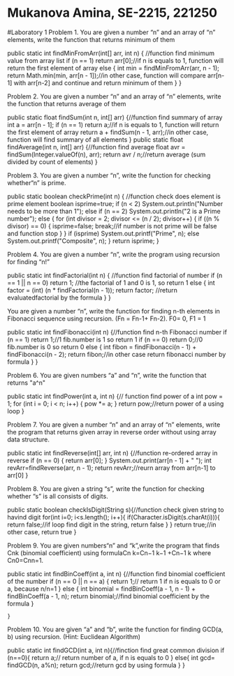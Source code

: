# Mukanova Amina, SE-2215, 221250
#Laboratory 1
Problem 1.
You are given a number “n” and an array of “n” elements,
write the function that returns minimum of them

public static int findMinFromArr(int[] arr, int n) { //function find minimum value from array list
        if (n == 1)
            return arr[0];//if n is equals to 1, function will return the first element of array
        else {
            int min = findMinFromArr(arr, n - 1);
            return Math.min(min, arr[n - 1]);//in other case, function will compare arr[n-1] with arr[n-2] and continue and return minimum of them
        }
    }
    
Problem 2.
You are given a number “n” and an array of “n” elements,
write the function that returns average of them

public static float findSum(int n, int[] arr) {//function find summary of array
        int a = arr[n - 1];
        if (n == 1)
            return a;//if n is equals to 1, function will return the first element of array
        return a + findSum(n - 1, arr);//in other case, function will find summary of all elements
    }
    public static float findAverage(int n, int[] arr) {//function find average
        float avr = findSum(Integer.valueOf(n), arr);
        return avr / n;//return average (sum divided by count of elements)
    }

Problem 3.
You are given a number “n”, write the function for checking
whether“n” is prime.

 public static boolean checkPrime(int n) { //function check does element is prime element
        boolean isprime=true;
        if (n < 2)
            System.out.println("Number needs to be more than 1");
        else if (n
                == 2)
            System.out.println("2 is a Prime number");
        else {
            for (int divisor = 2; divisor <= (n / 2); divisor++) {
                if ((n % divisor) == 0) {
                isprime=false;
                break;//if number is not prime will be false and function stop
            }
        }
            if (isprime)
                System.out.printf("Prime", n);
            else
                System.out.printf("Composite", n);
        }
        return isprime;
    }
    
   
Problem 4.
You are given a number “n”, write the program using recursion for
finding “n!”

 public static int findFactorial(int n) { //function find factorial of number 
        if (n == 1 || n == 0)
            return 1; //the factorial of 1 and 0 is 1, so return 1
        else {
            int factor = (int) (n * findFactorial(n - 1));
            return factor; //return evaluatedfactorial by the formula
        }
    }

You are given a number “n”, write the function for finding n-th
elements in Fibonacci sequence using recursion. (Fn = Fn-1+ Fn-2).
F0= 0, F1 = 1

public static int findFibonacci(int n) {//function find n-th Fibonacci number 
        if (n == 1)
            return 1;//1 fib.number is 1 so return 1 
        if (n == 0)
            return 0;//0 fib.number is 0 so return 0 
        else {
            int fibon = findFibonacci(n - 1) + findFibonacci(n - 2);
            return fibon;//in other case return fibonacci number by formula
        }
    }
    
Problem 6.
You are given numbers “a” and “n”, write the function that
returns "a^n"    

public static int findPower(int a, int n) {// function find power of a 
        int pow = 1;
        for (int i = 0; i < n; i++) {
            pow *= a;
        }
        return pow;//return power of a using loop
    }
    
Problem 7.
You are given a number “n” and an array of “n” elements,
write the program that returns given array in reverse order
without using array data structure.

 public static int findReverse(int[] arr, int n) {//function re-ordered array in reverse
        if (n == 0) {
           return arr[0];
    }
        System.out.print(arr[n - 1] + " ");
    int revArr=findReverse(arr, n - 1);
    return revArr;//reurn array from arr[n-1] to arr[0]
    }
    
Problem 8.
You are given a string “s”, write the function for checking
whether “s” is all consists of digits.

 public static boolean checkIsDigit(String s){//function check given string to havind digit
        for(int i=0; i<s.length(); i++){
            if(Character.isDigit(s.charAt(i))){
                return false;//if loop find digit in the string, return false
            }
        }
        return true;//in other case, return true
    }

Problem 9.
You are given numbers“n” and “k”,write the program that
finds Cnk (binomial coefficient) using formulaCn k=Cn−1 k−1 +Cn−1 k where Cn0=Cnn=1.    

public static int findBinCoeff(int a, int n) {//function find binomial coefficient of the number
        if (n == 0 || n == a) {
            return 1;// return 1 if n is equals to 0 or a, because n/n=1
        } else {
            int binomial = findBinCoeff(a - 1, n - 1) + findBinCoeff(a - 1, n);
            return binomial;//find binomial coefficient by the formula
        }

    }
    
Problem 10.
You are given “a” and “b”, write the function for finding
GCD(a, b) using recursion. (Hint: Euclidean Algorithm)

public static int findGCD(int a, int n){//finction find great common division
        if (n==0){
            return a;// return number of a, if n is equals to 0
        }
        else{
            int gcd= findGCD(n, a%n);
            return gcd;//return gcd by using formula
        }
    }
    

